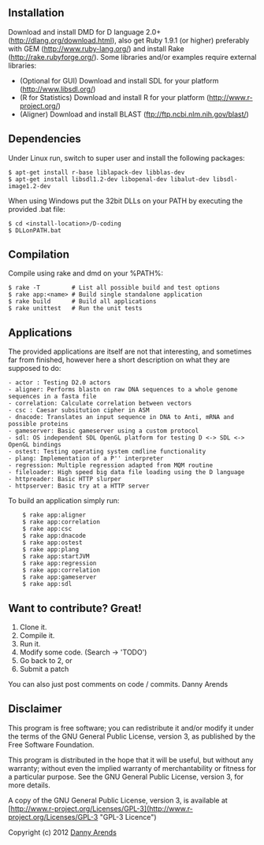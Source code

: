 Installation
------------
Download and install DMD for D language 2.0+ (http://dlang.org/download.html), 
also get Ruby 1.9.1 (or higher) preferably with GEM (http://www.ruby-lang.org/) and 
install Rake (http://rake.rubyforge.org/). Some libraries and/or examples require 
external libraries:

- (Optional for GUI) Download and install SDL for your platform (http://www.libsdl.org/)
- (R for Statistics) Download and install R for your platform (http://www.r-project.org/)
- (Aligner) Download and install BLAST (ftp://ftp.ncbi.nlm.nih.gov/blast/)

Dependencies
------------
Under Linux run, switch to super user and install the following packages:

    $ apt-get install r-base liblapack-dev libblas-dev 
    $ apt-get install libsdl1.2-dev libopenal-dev libalut-dev libsdl-image1.2-dev

When using Windows put the 32bit DLLs on your PATH by executing the provided .bat file:

    $ cd <install-location>/D-coding
    $ DLLonPATH.bat

Compilation
-----------
Compile using rake and dmd on your %PATH%:

    $ rake -T         # List all possible build and test options
    $ rake app:<name> # Build single standalone application
    $ rake build      # Build all applications
    $ rake unittest   # Run the unit tests

Applications
------------
The provided applications are itself are not that interesting, and sometimes far from finished, 
however here a short description on what they are supposed to do:

    - actor : Testing D2.0 actors
    - aligner: Performs blastn on raw DNA sequences to a whole genome sequences in a fasta file
    - correlation: Calculate correlation between vectors
    - csc : Caesar subsitution cipher in ASM
    - dnacode: Translates an input sequence in DNA to Anti, mRNA and possible proteins
    - gameserver: Basic gameserver using a custom protocol
    - sdl: OS independent SDL OpenGL platform for testing D <-> SDL <-> OpenGL bindings
    - ostest: Testing operating system cmdline functionality
    - plang: Implementation of a P'' interpreter
    - regression: Multiple regression adapted from MQM routine
    - fileloader: High speed big data file loading using the D language
    - httpreader: Basic HTTP slurper
    - httpserver: Basic try at a HTTP server

To build an application simply run:

```
    $ rake app:aligner
    $ rake app:correlation
    $ rake app:csc
    $ rake app:dnacode
    $ rake app:ostest
    $ rake app:plang
    $ rake app:startJVM
    $ rake app:regression
    $ rake app:correlation
    $ rake app:gameserver
    $ rake app:sdl
```

Want to contribute? Great!
------------

1. Clone it.
2. Compile it.
3. Run it.
4. Modify some code. (Search -> 'TODO')
5. Go back to 2, or
6. Submit a patch

You can also just post comments on code / commits.
Danny Arends

Disclaimer
----------
This program is free software; you can redistribute it and/or
modify it under the terms of the GNU General Public License,
version 3, as published by the Free Software Foundation.

This program is distributed in the hope that it will be useful,
but without any warranty; without even the implied warranty of
merchantability or fitness for a particular purpose.  See the GNU
General Public License, version 3, for more details.

A copy of the GNU General Public License, version 3, is available
at [http://www.r-project.org/Licenses/GPL-3](http://www.r-project.org/Licenses/GPL-3 "GPL-3 Licence")

Copyright (c) 2012 [Danny Arends](http://www.dannyarends.nl)

